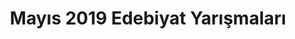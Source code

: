 ---
layout: monthly
title: "Mayıs 2019 Edebiyat Yarışmaları"
key: "mayıs 2019"
description: "mayıs 2019 edebiyat yarışmaları, öykü yarışması, kısa çocuk öyküleri"
permalink: "mayis-ayi-2019-edebiyat-yarismalari/"
---